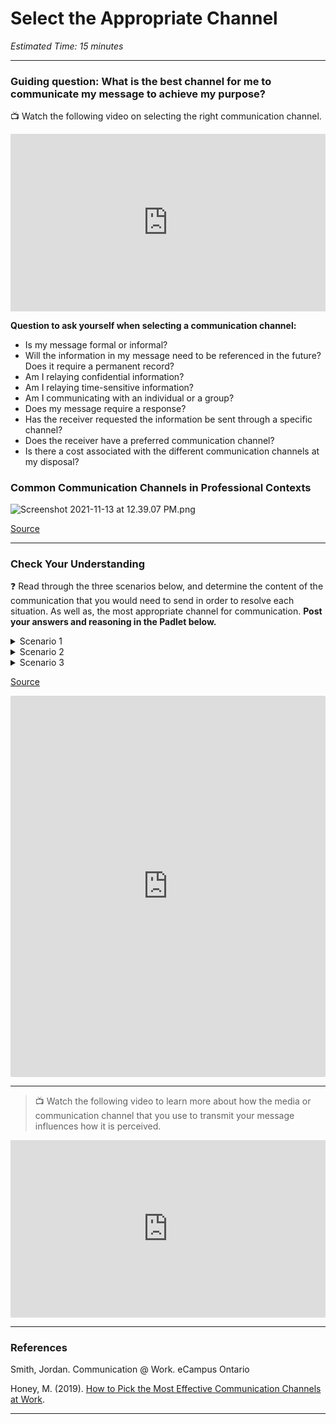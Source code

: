 # Select the Appropriate Channel

*Estimated Time: 15 minutes*

---

### **Guiding question:** What is the best channel for me to communicate my message to achieve my purpose?

<aside>


📺 Watch the following video on selecting the right communication channel.

</aside>

<div style="position: relative; padding-bottom: 56.25%; height: 0;"><iframe src="https://www.youtube.com/embed/XZb6eHdi_os?start=140" title="YouTube video player" frameborder="0" allow="accelerometer; autoplay; clipboard-write; encrypted-media; gyroscope; picture-in-picture" allowfullscreen style="position: absolute; top: 0; left: 0; width: 100%; height: 100%;"></iframe></div>


**Question to ask yourself when selecting a communication channel:**

- Is my message formal or informal?
- Will the information in my message need to be referenced in the future? Does it require a permanent record?
- Am I relaying confidential information?
- Am I relaying time-sensitive information?
- Am I communicating with an individual or a group?
- Does my message require a response?
- Has the receiver requested the information be sent through a specific channel?
- Does the receiver have a preferred communication channel?
- Is there a cost associated with the different communication channels at my disposal?

### Common Communication Channels in Professional Contexts

![Screenshot 2021-11-13 at 12.39.07 PM.png](/communicating-for-success/planning-structuring/select-the-appropriate-channel/screenshot-2021-11-13-at-12.39.07-pm.png)

[Source](https://pressbooks.senecacollege.ca/buscomm/chapter/2-3-selecting-appropriate-channels/)

---

### Check Your Understanding

<aside>

❓ Read through the three scenarios below, and determine the content of the communication that you would need to send in order to resolve each situation. As well as, the most appropriate channel for communication.
**Post your answers and reasoning in the Padlet below.**

</aside>

<details>
    <summary> Scenario 1 </summary>
    
    You have a limited amount of time to discuss a potential funding opportunity with a colleague in another city because the proposal deadline is later in the week, and it’s almost closing time in your colleague’s office. 
    You’ll have to hammer out some details about who will write the various parts of the proposal before you get to work on it tonight.
    
</details>

<details>
    <summary> Scenario 2 </summary>
    
    You are working with two office mates on a market report. 
    Both have been bad lately about submitting their work on time, and you’re starting to worry about meeting the next major milestone a few days from now. 
    Neither has been absent because you can see them in their offices as you walk by in the hallway.
  

</details>

<details>
    <summary> Scenario 3 </summary>
    
    You are about to close a deal but need quick authorisation from your manager across town about a certain discount you would like to apply. 
        You need it in writing just in case your manager forgets about the authorisation or anyone else questions it back at the office. 

</details>
    
[Source](https://pressbooks.senecacollege.ca/buscomm/chapter/2-3-selecting-appropriate-channels/)

<div style="border:1px solid rgba(0,0,0,0.1);border-radius:2px;box-sizing:border-box;overflow:hidden;position:relative;width:100%;background:#F4F4F4"><iframe src="https://padlet.com/curriculumpad/1izkoxbxoojtqcyi" frameborder="0" allow="camera;microphone;geolocation" style="width:100%;height:608px;display:block;padding:0;margin:0"></iframe></div>

---

> 📺 Watch the following video to learn more about how the media or communication channel that you use to transmit your message influences how it is perceived.
 
<div style="position: relative; padding-bottom: 56.25%; height: 0;"><iframe src="https://www.youtube.com/embed/AZOpZbvxUlY" title="YouTube video player" frameborder="0" allow="accelerometer; autoplay; clipboard-write; encrypted-media; gyroscope; picture-in-picture" allowfullscreen style="position: absolute; top: 0; left: 0; width: 100%; height: 100%;"></iframe></div>

---

### References

Smith, Jordan. Communication @ Work. eCampus Ontario 

Honey, M. (2019). [How to Pick the Most Effective Communication Channels at Work](https://slack.com/blog/collaboration/pick-communication-channels-at-work).

---

